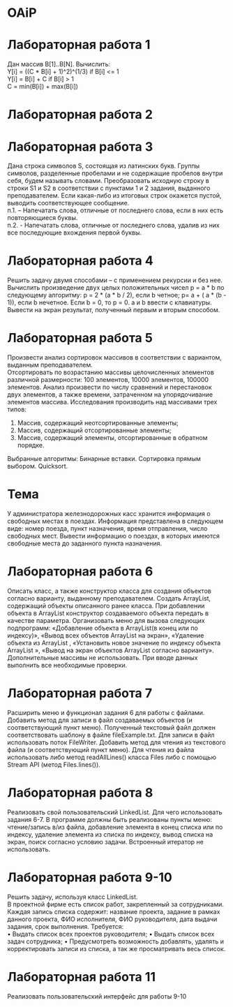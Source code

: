 # OAiP
# Лабораторная работа 1
Дан массив B[1]..B[N]. Вычислить:  
Y[i] = ((C * B[i] + 1)^2)^(1/3) if B[i] <= 1  
Y[i] = B[i] + C if B[i] > 1  
C = min(B[i]) + max(B[i]) 

# Лабораторная работа 2

# Лабораторная работа 3
Дана строка символов S, состоящая из латинских букв. Группы символов, разделенные пробелами и не содержащие пробелов внутри себя, будем называть словами. Преобразовать исходную строку в строки S1 и S2 в соответствии с пунктами 1 и 2 задания, выданного преподавателем. Если какая-либо из итоговых строк окажется пустой, выводить соответствующее сообщение.  
п.1. – Напечатать слова, отличные от последнего слова, если в них есть повторяющиеся буквы.  
п.2. - Напечатать слова, отличные от последнего слова, удалив из них все последующие вхождения первой буквы.  

# Лабораторная работа 4
Решить задачу двумя способами – с применением рекурсии и без нее.
Вычислить произведение двух целых положительных чисел p = a * b по следующему алгоритму: p = 2 * (a * b / 2), если b четное; p= a + ( a * (b - 1)), если b нечетное. Если b = 0, то p = 0. a и b ввести с клавиатуры. Вывести на экран результат, полученный первым и вторым способом.

# Лабораторная работа 5
Произвести анализ сортировок массивов в соответствии с вариантом, выданным преподавателем.  
Отсортировать по возрастанию  массивы целочисленных элементов  различной размерности: 100 элементов, 10000 элементов, 100000 элементов. Анализ произвести по числу сравнений и перестановок двух элементов,  а также времени, затраченном на упорядочивание элементов массива. Исследования производить над массивами трех типов:  
1.	Массив, содержащий неотсортированные элементы;  
2.	Массив, содержащий отсортированные элементы;  
3.	Массив, содержащий элементы, отсортированные в обратном порядке.  

Выбранные алгоритмы: Бинарные вставки. Сортировка прямым выбором. Quicksort.  

# Тема
У администратора железнодорожных касс хранится информация о свободных местах в поездах. Информация представлена в следующем виде: номер поезда, пункт назначения, время отправления, число свободных мест. Вывести информацию о поездах, в которых имеются свободные места до заданного пункта назначения. 

# Лабораторная работа 6
Описать класс, а также конструктор класса для создания объектов согласно варианту, выданному преподавателем. Создать ArrayList, содержащий  объекты описанного ранее класса. При добавлении объекта в ArrayList конструктор создаваемого объекта передать в качестве параметра. Организовать меню для вызова следующих подпрограмм: «Добавление объекта в ArrayList(в конец или по индексу)», «Вывод всех объектов ArrayList на экран»,  «Удаление объекта из ArrayList , «Установить новое значение по индексу объекта ArrayList », «Вывод на экран объектов ArrayList  согласно варианту». Дополнительные массивы не использовать. При вводе данных выполнить все необходимые проверки.  

# Лабораторная работа 7
Расширить меню и функционал задания 6 для работы с файлами. Добавить метод для записи в файл создаваемых объектов (и соответствующий пункт меню). Полученный текстовый файл должен соответствовать шаблону в файле fileExample.txt. Для записи в файл использовать поток FileWriter. Добавить метод для чтения из текстового файла (и соответствующий пункт меню). Для чтения из файла использовать либо метод readAllLines() класса Files либо с помощью Stream API (метод Files.lines()).

# Лабораторная работа 8
Реализовать свой пользовательский LinkedList. Для чего использовать задания 6-7. В программе должны быть реализованы пункты меню: чтение/запись в/из файла, добавление элемента в конец списка или по индексу, удаление элемента из списка по индексу, вывод списка на экран, поиск согласно условию задачи.  Встроенный итератор не использовать.

# Лабораторная работа 9-10
Решить задачу, используя класс LinkedList.  
В проектной фирме есть список работ, закрепленный за сотрудниками. Каждая запись списка содержит: название проекта, задание в рамках данного проекта, ФИО исполнителя, ФИО руководителя, дата выдачи задания, срок выполнения. Требуется:  
•	Выдать список всех проектов руководителя;
•	Выдать список всех задач сотрудника;
•	Предусмотреть возможность добавлять, удалять и корректировать записи из списка, а так же просматривать весь список.

# Лабораторная работа 11
Реализовать пользовательский интерфейс для работы 9-10
